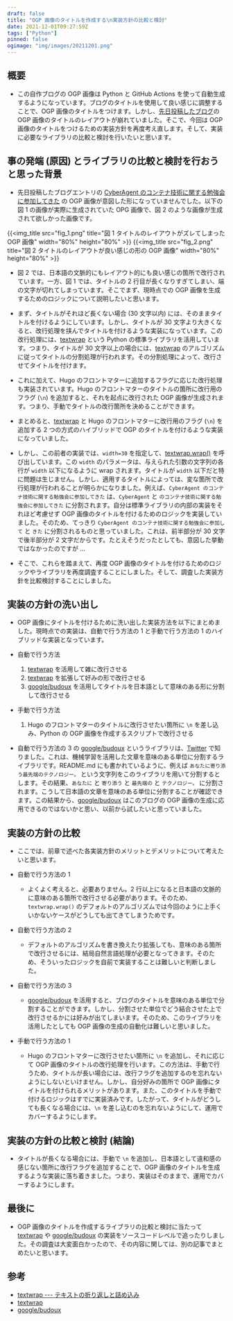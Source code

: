 ```yaml
---
draft: false
title: "OGP 画像のタイトルを作成する\n実装方針の比較と検討"
date: 2021-12-01T09:27:59Z
tags: ["Python"]
pinned: false
ogimage: "img/images/20211201.png"
---
```


## 概要

- この自作ブログの OGP 画像は Python と GitHub Actions を使って自動生成するようになっています。ブログのタイトルを使用して良い感じに調整することで、OGP 画像のタイトルをつけます。しかし、[先日投稿したブログ](https://hakiwata.jp/post/20211124/)の OGP 画像のタイトルのレイアウトが崩れていました。そこで、今回は OGP 画像のタイトルをつけるための実装方針を再度考え直します。そして、実装に必要なライブラリの比較と検討を行いたいと思います。

## 事の発端 (原因) とライブラリの比較と検討を行おうと思った背景

- 先日投稿したブログエントリの [CyberAgent のコンテナ技術に関する勉強会に参加してきた](https://hakiwata.jp/post/20211124/) の OGP 画像が意図した形になっていませんでした。以下の図 1 の画像が実際に生成されていた OPG 画像で、図 2 のような画像が生成されて欲しかった画像です。

{{<img_title src="fig_1.png" title="図 1 タイトルのレイアウトがズレてしまった OGP 画像" width="80%" height="80%" >}}
{{<img_title src="fig_2.png" title="図 2 タイトルのレイアウトが良い感じの形の OGP 画像" width="80%" height="80%" >}}

- 図 2 では、日本語の文脈的にもレイアウト的にも良い感じの箇所で改行されています。一方、図 1 では、タイトルの 2 行目が長くなりすぎてしまい、端の文字が切れてしまっています。そこでまず、現時点での OGP 画像を生成するためのロジックについて説明したいと思います。

- まず、タイトルがそれほど長くない場合 (30 文字以内) には、そのままタイトルを付けるようにしています。しかし、タイトルが 30 文字より大きくなると、改行処理を挟んでタイトルを付けるような実装になっています。この改行処理には、[textwrap](https://docs.python.org/ja/3/library/textwrap.html) という Python の標準ライブラリを活用しています。つまり、タイトルが 30 文字以上の場合には、[textwrap](https://docs.python.org/ja/3/library/textwrap.html) のアルゴリズムに従ってタイトルの分割処理が行われます。その分割処理によって、改行させてタイトルを付けます。

- これに加えて、Hugo のフロントマターに追加するフラグに応じた改行処理も実装されています。Hugo のフロントマターのタイトルの箇所に改行用のフラグ (`\n`) を追加すると、それを起点に改行された OGP 画像が生成されます。つまり、手動でタイトルの改行箇所を決めることができます。

- まとめると、[textwrap](https://docs.python.org/ja/3/library/textwrap.html) と Hugo のフロントマターに改行用のフラグ (`\n`) を追加する 2 つの方式のハイブリッドで OGP のタイトルを付けるような実装になっていました。

- しかし、この前者の実装では、`width=30` を指定して、[textwrap.wrap()](https://docs.python.org/ja/3/library/textwrap.html#textwrap.wrap) を呼び出しています。この `width` のパラメータは、与えられた引数の文字列の各行が `width` 以下になるように wrap されます。タイトルが `width` 以下だと特に問題は生じません。しかし、適用するタイトルによっては、変な箇所で改行処理が行われることが明らかになりました。例えば、`CyberAgent のコンテナ技術に関する勉強会に参加してきた` は、`CyberAgent` と `のコンテナ技術に関する勉強会に参加してきた` に分割されます。自分は標準ライブラリの内部の実装をそれほど考慮せず OGP 画像のタイトルを付けるためのロジックを実装していました。そのため、てっきり `CyberAgent のコンテナ技術に関する勉強会に参加して` と `きた` に分割されるものと思っていました。これは、前半部分が 30 文字で後半部分が 2 文字だからです。たとえそうだったとしても、意図した挙動ではなかったのですが ...

- そこで、これらを踏まえて、再度 OGP 画像のタイトルを付けるためのロジックやライブラリを再度調査することにしました。そして、調査した実装方針を比較検討することにしました。

## 実装の方針の洗い出し

- OGP 画像にタイトルを付けるために洗い出した実装方法を以下にまとめました。現時点での実装は、自動で行う方法の 1 と手動で行う方法の 1 のハイブリッドな実装となっています。

- 自動で行う方法
  1. [textwrap](https://github.com/python/cpython/blob/3.9/Lib/textwrap.py) を活用して雑に改行させる
  2. [textwrap](https://github.com/python/cpython/blob/3.9/Lib/textwrap.py) を拡張して好みの形で改行させる
  3. [google/budoux](https://github.com/google/budoux) を活用してタイトルを日本語として意味のある形に分割して改行させる
- 手動で行う方法
  1. Hugo のフロントマターのタイトルに改行させたい箇所に `\n` を差し込み、Python の OGP 画像を作成するスクリプトで改行させる

- 自動で行う方法の 3 の [google/budoux](https://github.com/google/budoux) というライブラリは、[Twitter](https://twitter.com/tushuhei/status/1461184410473033742?s=20) で知りました。これは、機械学習を活用した文章を意味のある単位に分割するライブラリです。README.md にも書かれているように、例えば `あなたに寄り添う最先端のテクノロジー。` という文字列をこのライブラリを用いて分割するとします。その結果、`あなたに` と `寄り添う` と `最先端の` と `テクノロジー。` に分割されます。こうして日本語の文章を意味のある単位に分割することが確認できます。この結果から、[google/budoux](https://github.com/google/budoux) はこのブログの OGP 画像の生成に応用できるのではないかと思い、以前から試したいと思っていました。

## 実装の方針の比較

- ここでは、前章で述べた各実装方針のメリットとデメリットについて考えたいと思います。

- 自動で行う方法の 1 
  - よくよく考えると、必要ありません。2 行以上になると日本語の文脈的に意味のある箇所で改行させる必要があります。そのため、`textwrap.wrap()` のデフォルトのアルゴリズムでは今回のように上手くいかないケースがどうしても出てきてしまうためです。

- 自動で行う方法の 2
  - デフォルトのアルゴリズムを書き換えたり拡張しても、意味のある箇所で改行させるには、結局自然言語処理が必要となってきます。そのため、そういったロジックを自前で実装することは難しいと判断しました。

- 自動で行う方法の 3
  - [google/budoux](https://github.com/google/budoux) を活用すると、ブログのタイトルを意味のある単位で分割することができます。しかし、分割させた単位でどう結合させた上で改行させるかには好みが出てしまいます。そのため、このライブラリを活用したとしても OGP 画像の生成の自動化は難しいと思いました。

- 手動で行う方法の 1 
  - Hugo のフロントマターに改行させたい箇所に `\n` を追加し、それに応じて OGP 画像のタイトルの改行処理を行います。この方法は、手動で行うため、タイトルが長い場合には、改行フラグを追加するのを忘れないようにしないといけません。しかし、自分好みの箇所で OGP 画像にタイトルを付けられるメリットがあります。また、このタイトルを手動で付けるロジックはすでに実装済みです。したがって、タイトルがどうしても長くなる場合には、`\n` を差し込むのを忘れないようにして、運用でカバーするようにします。

## 実装の方針の比較と検討 (結論)

- タイトルが長くなる場合には、手動で `\n` を追加し、日本語として違和感の感じない箇所に改行フラグを追加することで、OGP 画像のタイトルを生成するような実装に落ち着きました。つまり、実装はそのままで、運用でカバーするようにします。


## 最後に

- OGP 画像のタイトルを作成するライブラリの比較と検討に当たって [textwrap](https://github.com/python/cpython/blob/3.9/Lib/textwrap.py) や [google/budoux](https://github.com/google/budoux) の実装をソースコードレベルで追ったりしました。その調査は大変面白かったので、その内容に関しては、別の記事でまとめたいと思います。

## 参考

- [textwrap --- テキストの折り返しと詰め込み](https://docs.python.org/ja/3/library/textwrap.html#module-textwrap)
- [textwrap](https://github.com/python/cpython/blob/3.9/Lib/textwrap.py)
- [google/budoux](https://github.com/google/budoux)
